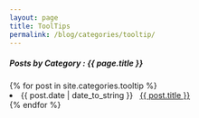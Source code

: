 ```yaml
---
layout: page
title: ToolTips
permalink: /blog/categories/tooltip/
---
```


<h5> Posts by Category : {{ page.title }} </h5>

<div class="card">
{% for post in site.categories.tooltip %}
 <li class="category-posts"><span>{{ post.date | date_to_string }}</span> &nbsp; <a href="{{ post.url }}">{{ post.title }}</a></li>
{% endfor %}
</div>